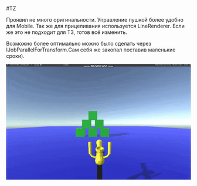 #TZ

Проявил не много оригинальности. Управление пушкой более удобно для Mobile. Так же для прицеливания используется LineRenderer. Если же это не подходит для ТЗ, готов всё изменить.

Возможно более оптимально можно было сделать через IJobParallelForTransform.Сам себя же закопал поставив маленькие сроки).

![GIF](https://github.com/EdgardFirago/TZ/blob/main/GIF/GIF.gif)
